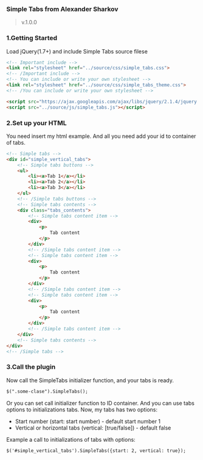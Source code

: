 ### Simple Tabs from Alexander Sharkov ###
>v.1.0.0

### 1.Getting Started
Load jQuery(1.7+) and include Simple Tabs source filese

```html
<!-- Important include -->
<link rel="stylesheet" href="../source/css/simple_tabs.css">
<!-- /Important include -->
<!-- You can include or write your own stylesheet -->
<link rel="stylesheet" href="../source/css/simple_tabs_theme.css">
<!-- /You can include or write your own stylesheet -->

<script src="https://ajax.googleapis.com/ajax/libs/jquery/2.1.4/jquery.min.js"></script>
<script src="../source/js/simple_tabs.js"></script>
```

### 2.Set up your HTML
You need insert my html example. And all you need add your id to container of tabs.

```html
<!-- Simple tabs -->
<div id="simple_vertical_tabs">
    <!-- Simple tabs buttons -->
    <ul>
        <li><a>Tab 1</a></li>
        <li><a>Tab 2</a></li>
        <li><a>Tab 3</a></li>
    </ul>   
    <!-- /Simple tabs buttons -->
    <!-- Simple tabs contents -->
    <div class="tabs_contents">
        <!-- Simple tabs content item -->
        <div>
            <p>
                Tab content
            </p>
        </div>
        <!-- /Simple tabs content item -->
        <!-- Simple tabs content item -->
        <div>
            <p>
                Tab content
            </p>
        </div>
        <!-- /Simple tabs content item -->
        <!-- Simple tabs content item -->
        <div>
            <p>
                Tab content
            </p>
        </div>
        <!-- /Simple tabs content item -->
    </div>
    <!-- Simple tabs contents -->
</div>
<!-- /Simple tabs -->
```
### 3.Call the plugin
Now call the SimpleTabs initializer function, and your tabs is ready.

```html
$(".some-clase").SimpleTabs();
```

Or you can set call initializer function to ID container. And you can use tabs options to initializations tabs.
Now, my tabs has two options:
* Start number (start: start number) - default start number 1
* Vertical or horizontal tabs (vertical: [true/false]) - default false

Example a call to initializations of tabs with options:
```html
$('#simple_vertical_tabs').SimpleTabs({start: 2, vertical: true});
```